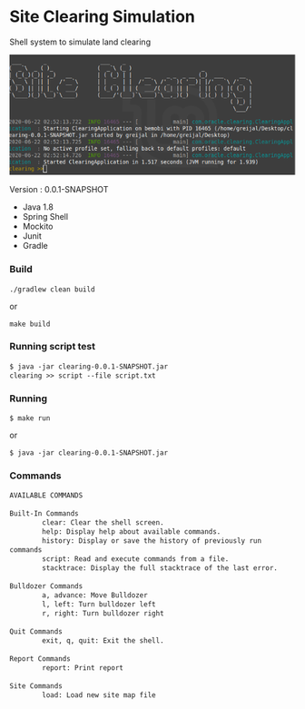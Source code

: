 # Site Clearing Simulation

Shell system to simulate land clearing


![Alt text](img.png?raw=true "Title")


Version : 0.0.1-SNAPSHOT

- Java 1.8
- Spring Shell
- Mockito
- Junit
- Gradle



### Build

```
./gradlew clean build   
```
or 
```
make build
```
### Running script test
```
$ java -jar clearing-0.0.1-SNAPSHOT.jar
clearing >> script --file script.txt
```

### Running

```
$ make run
```
or 
```
$ java -jar clearing-0.0.1-SNAPSHOT.jar
```


### Commands
```
AVAILABLE COMMANDS

Built-In Commands
        clear: Clear the shell screen.
        help: Display help about available commands.
        history: Display or save the history of previously run commands
        script: Read and execute commands from a file.
        stacktrace: Display the full stacktrace of the last error.

Bulldozer Commands
        a, advance: Move Bulldozer
        l, left: Turn bulldozer left 
        r, right: Turn bulldozer right 

Quit Commands
        exit, q, quit: Exit the shell.

Report Commands
        report: Print report

Site Commands
        load: Load new site map file

```